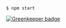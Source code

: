 ```shell
$ npm start
```


[![Greenkeeper badge](https://badges.greenkeeper.io/SimenB/webpack-html-double-compile.svg)](https://greenkeeper.io/)